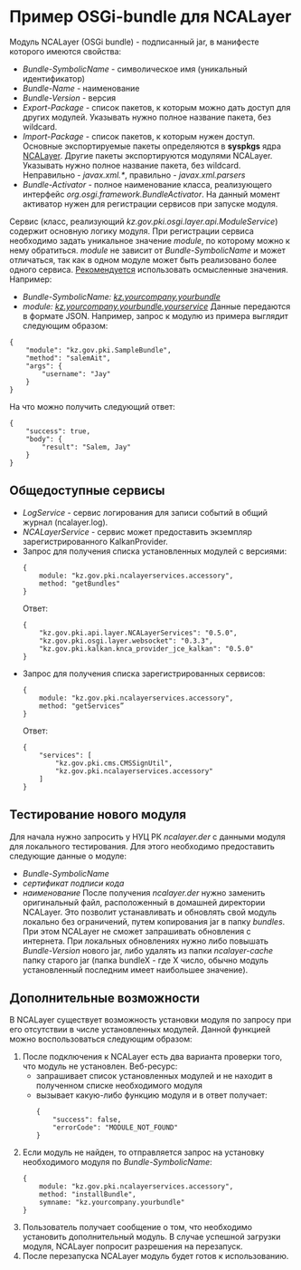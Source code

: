 # Пример OSGi-bundle для NCALayer

Модуль NCALayer (OSGi bundle) - подписанный jar, в манифесте которого имеются свойства:
- *Bundle-SymbolicName* - символическое имя (уникальный идентификатор)
- *Bundle-Name* - наименование
- *Bundle-Version* - версия
- *Export-Package* - список пакетов, к которым можно дать доступ для других модулей. Указывать нужно полное название пакета, без wildcard.
- *Import-Package* - список пакетов, к которым нужен доступ. Основные экспортируемые пакеты определяются в **syspkgs** ядра [NCALayer](https://github.com/pkigovkz/NCALayer). Другие пакеты экспортируются модулями NCALayer. Указывать нужно полное название пакета, без wildcard. Неправильно - _javax.xml.*_, правильно - *javax.xml.parsers*
- *Bundle-Activator* - полное наименование класса, реализующего интерфейс *org.osgi.framework.BundleActivator*. На данный момент активатор нужен для регистрации сервисов при запуске модуля.

Сервис (класс, реализующий *kz.gov.pki.osgi.layer.api.ModuleService*) содержит основную логику модуля. При регистрации сервиса необходимо задать уникальное значение *module*, по которому можно к нему обратиться. *module* не зависит от *Bundle-SymbolicName* и может отличаться, так как в одном модуле может быть реализовано более одного сервиса.
<u>Рекомендуется</u> использовать осмысленные значения. Например:
- *Bundle-SymbolicName: <u>kz.yourcompany.yourbundle</u>*
- *module: <u>kz.yourcompany.yourbundle.yourservice</u>*
Данные передаются в формате JSON. Например, запрос к модулю из примера выглядит следующим образом:
```
{
    "module": "kz.gov.pki.SampleBundle",
    "method": "salemAit",
    "args": {
        "username": "Jay"
    }
}
```
На что можно получить следующий ответ:
```
{
    "success": true,
    "body": {
        "result": "Salem, Jay"
    }
}
```

## Общедоступные сервисы

- *LogService* - сервис логирования для записи событий в общий журнал (ncalayer.log).
- *NCALayerService* - сервис может предоставить экземпляр зарегистрированного KalkanProvider.
- Запрос для получения списка установленных модулей с версиями:
  ```
  {
      module: "kz.gov.pki.ncalayerservices.accessory",
      method: "getBundles"
  }
  ```
  Ответ:
  ```
  {
      "kz.gov.pki.api.layer.NCALayerServices": "0.5.0",
      "kz.gov.pki.osgi.layer.websocket": "0.3.3",
      "kz.gov.pki.kalkan.knca_provider_jce_kalkan": "0.5.0"
  }
  ```
- Запрос для получения списка зарегистрированных сервисов:
  ```
  {
      module: "kz.gov.pki.ncalayerservices.accessory",
      method: "getServices”
  }
  ```
  Ответ:
  ```
  {
      "services": [
          "kz.gov.pki.cms.CMSSignUtil",
          "kz.gov.pki.ncalayerservices.accessory"
      ]
  }
  ```

## Тестирование нового модуля

Для начала нужно запросить у НУЦ РК *ncalayer.der* с данными модуля для локального тестирования. Для этого необходимо предоставить следующие данные о модуле:
- *Bundle-SymbolicName*
- *сертификат подписи кода*
- *наименование*
После получения *ncalayer.der* нужно заменить оригинальный файл, расположенный в домашней директории NCALayer. Это позволит устанавливать и обновлять свой модуль локально без ограничений, путем копирования jar в папку *bundles*. При этом NCALayer не сможет запрашивать обновления с интернета. При локальных обновлениях нужно либо повышать *Bundle-Version* нового jar, либо удалять из папки *ncalayer-cache* папку старого jar (папка bundleX - где X число, обычно модуль установленный последним имеет наибольшее значение).

## Дополнительные возможности

В NCALayer существует возможность установки модуля по запросу при его отсутствии в числе установленных модулей. Данной функцией можно воспользоваться следующим образом:
1. После подключения к NCALayer есть два варианта проверки того, что модуль не установлен. Веб-ресурс:
   - запрашивает список установленных модулей и не находит в полученном списке необходимого модуля
   - вызывает какую-либо функцию модуля и в ответ получает:
     ```
     {
         "success": false,
         "errorCode": "MODULE_NOT_FOUND"
     }
     ```
2. Если модуль не найден, то отправляется запрос на установку необходимого модуля по *Bundle-SymbolicName*:
   ```
   {
       module: "kz.gov.pki.ncalayerservices.accessory", 
       method: "installBundle",
       symname: "kz.yourcompany.yourbundle"
   }
   ```
3. Пользователь получает сообщение о том, что необходимо установить дополнительный модуль. В случае успешной загрузки модуля, NCALayer попросит разрешения на перезапуск.
4. После перезапуска NCALayer модуль будет готов к использованию.
